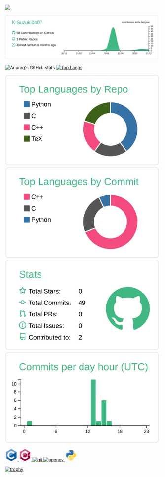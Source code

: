 ![](https://komarev.com/ghpvc/?username=K-Suzuki0407)



[![](https://raw.githubusercontent.com/K-Suzuki0407/K-Suzuki0407/main/profile-summary-card-output/vue/0-profile-details.svg)](https://github.com/vn7n24fzkq/github-profile-summary-cards)

![Anurag's GitHub stats](https://github-readme-stats.vercel.app/api?username=K-Suzuki0407&count_private=true&theme=vue&show_icons=true)
[![Top Langs](https://github-readme-stats.vercel.app/api/top-langs/?username=K-Suzuki0407&count_private=true)](https://github.com/anuraghazra/github-readme-stats)


[![](https://raw.githubusercontent.com/K-Suzuki0407/K-Suzuki0407/main/profile-summary-card-output/vue/1-repos-per-language.svg)](https://github.com/vn7n24fzkq/github-profile-summary-cards) [![](https://raw.githubusercontent.com/K-Suzuki0407/K-Suzuki0407/main/profile-summary-card-output/vue/2-most-commit-language.svg)](https://github.com/vn7n24fzkq/github-profile-summary-cards)
[![](https://raw.githubusercontent.com/K-Suzuki0407/K-Suzuki0407/main/profile-summary-card-output/vue/3-stats.svg)](https://github.com/vn7n24fzkq/github-profile-summary-cards) [![](https://raw.githubusercontent.com/K-Suzuki0407/K-Suzuki0407/main/profile-summary-card-output/vue/4-productive-time.svg)](https://github.com/vn7n24fzkq/github-profile-summary-cards)




<p align="left"> <a href="https://www.cprogramming.com/" target="_blank"> <img src="https://raw.githubusercontent.com/devicons/devicon/master/icons/c/c-original.svg" alt="c" width="40" height="40"/> </a> <a href="https://www.w3schools.com/cpp/" target="_blank"> <img src="https://raw.githubusercontent.com/devicons/devicon/master/icons/cplusplus/cplusplus-original.svg" alt="cplusplus" width="40" height="40"/> </a> <a href="https://git-scm.com/" target="_blank"> <img src="https://www.vectorlogo.zone/logos/git-scm/git-scm-icon.svg" alt="git" width="40" height="40"/> </a> <a href="https://opencv.org/" target="_blank"> <img src="https://www.vectorlogo.zone/logos/opencv/opencv-icon.svg" alt="opencv" width="40" height="40"/> </a> <a href="https://www.python.org" target="_blank"> <img src="https://raw.githubusercontent.com/devicons/devicon/master/icons/python/python-original.svg" alt="python" width="40" height="40"/> </a> </p>


[![trophy](https://github-profile-trophy.vercel.app/?username=K-Suzuki0407)](https://github.com/ryo-ma/github-profile-trophy)
